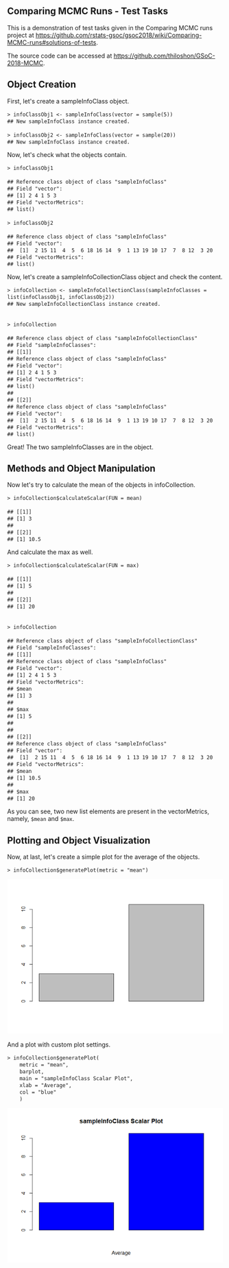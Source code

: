 Comparing MCMC Runs - Test Tasks
--------------------------------

This is a demonstration of test tasks given in the Comparing MCMC runs
project at
<https://github.com/rstats-gsoc/gsoc2018/wiki/Comparing-MCMC-runs#solutions-of-tests>.

The source code can be accessed at
<https://github.com/thiloshon/GSoC-2018-MCMC>.

Object Creation
---------------

First, let's create a sampleInfoClass object.

    > infoClassObj1 <- sampleInfoClass(vector = sample(5))
    ## New sampleInfoClass instance created.

    > infoClassObj2 <- sampleInfoClass(vector = sample(20))
    ## New sampleInfoClass instance created.

Now, let's check what the objects contain.

    > infoClassObj1

    ## Reference class object of class "sampleInfoClass"
    ## Field "vector":
    ## [1] 2 4 1 5 3
    ## Field "vectorMetrics":
    ## list()

    > infoClassObj2

    ## Reference class object of class "sampleInfoClass"
    ## Field "vector":
    ##  [1]  2 15 11  4  5  6 18 16 14  9  1 13 19 10 17  7  8 12  3 20
    ## Field "vectorMetrics":
    ## list()

Now, let's create a sampleInfoCollectionClass object and check the
content.

    > infoCollection <- sampleInfoCollectionClass(sampleInfoClasses = list(infoClassObj1, infoClassObj2))
    ## New sampleInfoCollectionClass instance created.


    > infoCollection

    ## Reference class object of class "sampleInfoCollectionClass"
    ## Field "sampleInfoClasses":
    ## [[1]]
    ## Reference class object of class "sampleInfoClass"
    ## Field "vector":
    ## [1] 2 4 1 5 3
    ## Field "vectorMetrics":
    ## list()
    ## 
    ## [[2]]
    ## Reference class object of class "sampleInfoClass"
    ## Field "vector":
    ##  [1]  2 15 11  4  5  6 18 16 14  9  1 13 19 10 17  7  8 12  3 20
    ## Field "vectorMetrics":
    ## list()

Great! The two sampleInfoClasses are in the object.

Methods and Object Manipulation
-------------------------------

Now let's try to calculate the mean of the objects in infoCollection.

    > infoCollection$calculateScalar(FUN = mean)

    ## [[1]]
    ## [1] 3
    ## 
    ## [[2]]
    ## [1] 10.5

And calculate the max as well.

    > infoCollection$calculateScalar(FUN = max)

    ## [[1]]
    ## [1] 5
    ## 
    ## [[2]]
    ## [1] 20
    

    > infoCollection

    ## Reference class object of class "sampleInfoCollectionClass"
    ## Field "sampleInfoClasses":
    ## [[1]]
    ## Reference class object of class "sampleInfoClass"
    ## Field "vector":
    ## [1] 2 4 1 5 3
    ## Field "vectorMetrics":
    ## $mean
    ## [1] 3
    ## 
    ## $max
    ## [1] 5
    ## 
    ## 
    ## [[2]]
    ## Reference class object of class "sampleInfoClass"
    ## Field "vector":
    ##  [1]  2 15 11  4  5  6 18 16 14  9  1 13 19 10 17  7  8 12  3 20
    ## Field "vectorMetrics":
    ## $mean
    ## [1] 10.5
    ## 
    ## $max
    ## [1] 20

As you can see, two new list elements are present in the vectorMetrics,
namely, `$mean` and `$max`.

Plotting and Object Visualization
---------------------------------

Now, at last, let's create a simple plot for the average of the objects.

    > infoCollection$generatePlot(metric = "mean")

![](Task_Demonstration_files/figure-markdown_strict/unnamed-chunk-7-1.png)

And a plot with custom plot settings.

    > infoCollection$generatePlot(
        metric = "mean",
        barplot,
        main = "sampleInfoClass Scalar Plot",
        xlab = "Average",
        col = "blue"
        )

![](Task_Demonstration_files/figure-markdown_strict/unnamed-chunk-8-1.png)
